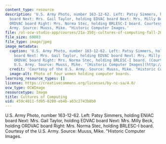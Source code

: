 ```yaml
---
content_type: resource
description: 'U.S. Army Photo, number 163-12-62. Left: Patsy Simmers, holding ENIAC
  board Next: Mrs. Gail Taylor, holding EDVAC board Next: Mrs. Milly Beck, holding
  ORDVAC board Right: Mrs. Norma Stec, holding BRLESC-I board. Courtesy of the U.S.
  Army. Source: Muuss, Mike. "Historic Computer Images.'
file: /ol-ocw-studio-app/courses/21a-350j-cultures-of-computing-fall-2011/459c4011fd958280eb4ba63c2743b8b0_21a-350jf11.jpg
file_size: 69003
file_type: image/jpeg
image_metadata:
  caption: 'U.S. Army Photo, number 163-12-62. Left: Patsy Simmers, holding ENIAC
    board Next: Mrs. Gail Taylor, holding EDVAC board Next: Mrs. Milly Beck, holding
    ORDVAC board Right: Mrs. Norma Stec, holding BRLESC-I board. (Courtesy of the
    U.S. Army. Source: Muuss, Mike. "[Historic Computer Images](http://www.cs.kent.edu/~rothstei/10051/history/archive/Historic%20Computer%20Images.html).")'
  credit: 'Courtesy of the U.S. Army. Source: Muuss, Mike. "Historic Computer Images.'
  image-alt: Photo of four women holding computer boards.
learning_resource_types: []
license: https://creativecommons.org/licenses/by-nc-sa/4.0/
ocw_type: OCWImage
resourcetype: Image
title: Cultures of Computing
uid: 459c4011-fd95-8280-eb4b-a63c2743b8b0
---
```

U.S. Army Photo, number 163-12-62. Left: Patsy Simmers, holding ENIAC board Next: Mrs. Gail Taylor, holding EDVAC board Next: Mrs. Milly Beck, holding ORDVAC board Right: Mrs. Norma Stec, holding BRLESC-I board. Courtesy of the U.S. Army. Source: Muuss, Mike. "Historic Computer Images.